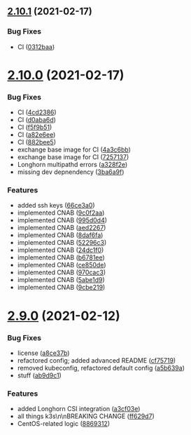 ## [2.10.1](https://gitlab.com/p3r.one/apollo/compare/v2.10.0...v2.10.1) (2021-02-17)


### Bug Fixes

* CI ([0312baa](https://gitlab.com/p3r.one/apollo/commit/0312baa4278f629c94dd482d36c98d41bf0d44af))

# [2.10.0](https://gitlab.com/p3r.one/apollo/compare/v2.9.0...v2.10.0) (2021-02-17)


### Bug Fixes

* CI ([4cd2386](https://gitlab.com/p3r.one/apollo/commit/4cd2386fa105f99cce7c0e9ee5b75c62df04b0c0))
* CI ([d0aba6d](https://gitlab.com/p3r.one/apollo/commit/d0aba6dd6ed5374c6c875b465b017d34164da702))
* CI ([f5f9b51](https://gitlab.com/p3r.one/apollo/commit/f5f9b51b0bc82f15986935cea2dc3848690c127c))
* CI ([a82e6ee](https://gitlab.com/p3r.one/apollo/commit/a82e6ee8dd808e92f75deb818dc4f8a796c7d8bb))
* CI ([882bee5](https://gitlab.com/p3r.one/apollo/commit/882bee5eac3ac7445512efed098bbfd41ceb9613))
* exchange base image for CI ([4a3c6bb](https://gitlab.com/p3r.one/apollo/commit/4a3c6bb6c7a0d2a7b79d94d40d214fc51bbb5bad))
* exchange base image for CI ([7257137](https://gitlab.com/p3r.one/apollo/commit/7257137190be023b10930b1818c33c6a8073a81f))
* Longhorn multipathd errors ([a328f2e](https://gitlab.com/p3r.one/apollo/commit/a328f2e4de2a6200826f554d98a4f20ac7e2b4dd))
* missing dev depnendency ([3ba6a9f](https://gitlab.com/p3r.one/apollo/commit/3ba6a9fa10cd1f7dc8b83f4eda1633f329ba4620))


### Features

* added ssh keys ([66ce3a0](https://gitlab.com/p3r.one/apollo/commit/66ce3a0e178d1f014a0f0dd9d407a7387ec0f9f4))
* implemented CNAB ([9c0f2aa](https://gitlab.com/p3r.one/apollo/commit/9c0f2aa3a674c8f805c27a9570ced2acd5b8cf4f))
* implemented CNAB ([995d0d4](https://gitlab.com/p3r.one/apollo/commit/995d0d41ae56eab08ca17a6f5e37e34aed297e73))
* implemented CNAB ([aed2267](https://gitlab.com/p3r.one/apollo/commit/aed22677219389718fd8b1e8827edf39b2b2f082))
* implemented CNAB ([8daf6fa](https://gitlab.com/p3r.one/apollo/commit/8daf6fa980b523a1d5b1e50ae9e5c3b4cf929756))
* implemented CNAB ([52296c3](https://gitlab.com/p3r.one/apollo/commit/52296c3c14824f5ac32073d83bce91dd4e941904))
* implemented CNAB ([24dc1f0](https://gitlab.com/p3r.one/apollo/commit/24dc1f08421142d9940dcd715e8995f78a8ebeca))
* implemented CNAB ([b6781ee](https://gitlab.com/p3r.one/apollo/commit/b6781ee7725bccdfc38752f587eb332021690d37))
* implemented CNAB ([ce850de](https://gitlab.com/p3r.one/apollo/commit/ce850de848ce639519b6fb60360d2bea0e0ecb17))
* implemented CNAB ([970cac3](https://gitlab.com/p3r.one/apollo/commit/970cac3fb99ab11258174e78b1e5b108893240b9))
* implemented CNAB ([5abe1d9](https://gitlab.com/p3r.one/apollo/commit/5abe1d9a198d16133b828e45ee3069344469427f))
* implemented CNAB ([9cbe219](https://gitlab.com/p3r.one/apollo/commit/9cbe219181017d5e0e4cb936d006be1c1350868f))

# [2.9.0](https://gitlab.com/p3r.one/apollo/compare/v2.8.0...v2.9.0) (2021-02-12)


### Bug Fixes

* license ([a8ce37b](https://gitlab.com/p3r.one/apollo/commit/a8ce37b7590e1c1c3355aac730a4fc0f97ba3a32))
* refactored config; added advanced README ([cf75719](https://gitlab.com/p3r.one/apollo/commit/cf7571995679bc0af60dce047e93cece4a142379))
* removed kubeconfig, refactored default config ([a5b639a](https://gitlab.com/p3r.one/apollo/commit/a5b639a07f141da73f8908a9d7225badffa672be))
* stuff ([ab9d9c1](https://gitlab.com/p3r.one/apollo/commit/ab9d9c1ed2d59ce7556f1eb65e49357335bc1252))


### Features

* added Longhorn CSI integration ([a3cf03e](https://gitlab.com/p3r.one/apollo/commit/a3cf03e10751205620469cab95e7a7a2f43de722))
* all things k3s\n\nBREAKING CHANGE ([ff629d7](https://gitlab.com/p3r.one/apollo/commit/ff629d7981a4fefa44e15926f1dbefd37845fd29))
* CentOS-related logic ([8869312](https://gitlab.com/p3r.one/apollo/commit/8869312d064a8c4e9547a59f603589b3964ca73f))
